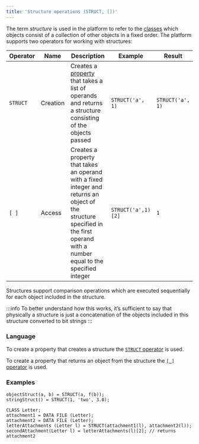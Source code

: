 ```yaml
---
title: 'Structure operations (STRUCT, [])'
---
```


The term *structure* is used in the platform to refer to the [classes](Classes.md) which objects consist of a collection of other objects in a fixed order. The platform supports two operators for working with structures:

|Operator|Name    |Description|Example|Result|
|--------|--------|---|---|---|
|`STRUCT`|Creation|Creates a [property](Properties.md) that takes a list of operands and returns a structure consisting of the objects passed|`STRUCT('a', 1)`|`STRUCT('a', 1)`|
|`[ ]`   |Access  |Creates a property that takes an operand with a fixed integer and returns an object of the structure specified in the first operand with a number equal to the specified integer|`STRUCT('a',1)[2]`|`1`|

Structures support comparison operations which are executed sequentially for each object included in the structure. 

:::info
To better understand how this works, it’s sufficient to say that physically a structure is just a concatenation of the objects included in this structure converted to bit strings
:::

### Language

To create a property that creates a structure the [`STRUCT` operator](STRUCT_operator.md) is used.

To create a property that returns an object from the structure the [`[ ]` operator](Operator_.md) is used.

### Examples

```lsf
objectStruct(a, b) = STRUCT(a, f(b));
stringStruct() = STRUCT(1, 'two', 3.0);
```


```lsf
CLASS Letter;
attachment1 = DATA FILE (Letter);
attachment2 = DATA FILE (Letter);
letterAttachments (Letter l) = STRUCT(attachment1(l), attachment2(l));
secondAttachment(Letter l) = letterAttachments(l)[2]; // returns attachment2
```

